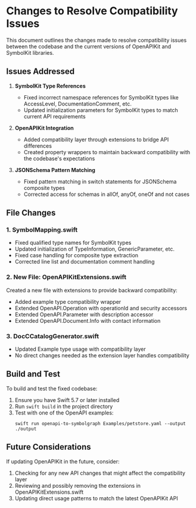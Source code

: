 # Changes to Resolve Compatibility Issues

This document outlines the changes made to resolve compatibility issues between the codebase and the current versions of OpenAPIKit and SymbolKit libraries.

## Issues Addressed

1. **SymbolKit Type References**
   - Fixed incorrect namespace references for SymbolKit types like AccessLevel, DocumentationComment, etc.
   - Updated initialization parameters for SymbolKit types to match current API requirements

2. **OpenAPIKit Integration**
   - Added compatibility layer through extensions to bridge API differences
   - Created property wrappers to maintain backward compatibility with the codebase's expectations

3. **JSONSchema Pattern Matching**
   - Fixed pattern matching in switch statements for JSONSchema composite types
   - Corrected access for schemas in allOf, anyOf, oneOf and not cases

## File Changes

### 1. SymbolMapping.swift
- Fixed qualified type names for SymbolKit types
- Updated initialization of TypeInformation, GenericParameter, etc.
- Fixed case handling for composite type extraction
- Corrected line list and documentation comment handling

### 2. New File: OpenAPIKitExtensions.swift
Created a new file with extensions to provide backward compatibility:
- Added example type compatibility wrapper
- Extended OpenAPI.Operation with operationId and security accessors
- Extended OpenAPI.Parameter with description accessor
- Extended OpenAPI.Document.Info with contact information

### 3. DocCCatalogGenerator.swift
- Updated Example type usage with compatibility layer
- No direct changes needed as the extension layer handles compatibility

## Build and Test

To build and test the fixed codebase:

1. Ensure you have Swift 5.7 or later installed
2. Run `swift build` in the project directory
3. Test with one of the OpenAPI examples:
   ```
   swift run openapi-to-symbolgraph Examples/petstore.yaml --output ./output
   ```

## Future Considerations

If updating OpenAPIKit in the future, consider:
1. Checking for any new API changes that might affect the compatibility layer
2. Reviewing and possibly removing the extensions in OpenAPIKitExtensions.swift
3. Updating direct usage patterns to match the latest OpenAPIKit API
